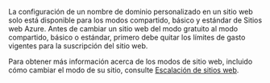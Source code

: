 La configuración de un nombre de dominio personalizado en un sitio web solo está disponible para los modos compartido, básico y estándar de Sitios web Azure. Antes de cambiar un sitio web del modo gratuito al modo compartido, básico o estándar, primero debe quitar los límites de gasto vigentes para la suscripción del sitio web.

Para obtener más información acerca de los modos de sitio web, incluido cómo cambiar el modo de su sitio, consulte [Escalación de sitios web](http://www.windowsazure.com/en-us/documentation/articles/web-sites-scale/).

